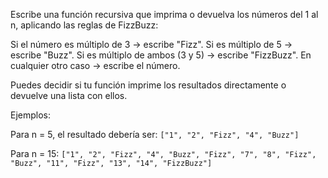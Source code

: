 Escribe una función recursiva que imprima o devuelva los números del 1 al n, aplicando las reglas de FizzBuzz:

Si el número es múltiplo de 3 → escribe "Fizz".
Si es múltiplo de 5 → escribe "Buzz".
Si es múltiplo de ambos (3 y 5) → escribe "FizzBuzz".
En cualquier otro caso → escribe el número.

Puedes decidir si tu función imprime los resultados directamente o devuelve una lista con ellos.

Ejemplos:

Para n = 5, el resultado debería ser:
`["1", "2", "Fizz", "4", "Buzz"]`

Para n = 15:
`["1", "2", "Fizz", "4", "Buzz", "Fizz", "7", "8", "Fizz", "Buzz", "11", "Fizz", "13", "14", "FizzBuzz"]`
